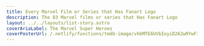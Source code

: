 ```yaml
---
title: Every Marvel Film or Series that Has Fanart Logo
description: The 83 Marvel films or series that Has Fanart Logo
layout: ../../layouts/list-story.astro
coverAriaLabel: The Marvel Super Heroes
coverPosterUrl: /.netlify/functions/tmdb-image/vhbMTE6UVbIoyiD262wRYwFiNBa.webp?transparent=0
---
```


